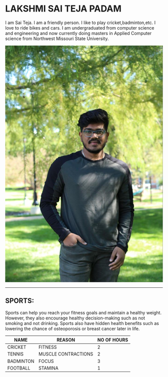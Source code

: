 # LAKSHMI SAI TEJA PADAM

I am Sai Teja. I am a friendly person. I like to play cricket,badminton,etc. I love to ride bikes and cars.
I am undergraduated from computer science and engineering and now currently doing masters in Applied Computer science from Northwest Missouri State University.

![Myimage](Teja.jpeg)

****

## SPORTS:
Sports can help you reach your fitness goals and maintain a healthy weight. However, they also encourage healthy decision-making such as not smoking and not drinking. Sports also have hidden health benefits such as lowering the chance of osteoporosis or breast cancer later in life.

|NAME|REASON|NO OF HOURS|
|----|------|-----------|
|CRICKET|FITNESS|2|
|TENNIS|MUSCLE CONTRACTIONS|2|
|BADMINTON|FOCUS|3|
|FOOTBALL|STAMINA|1|




